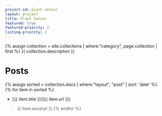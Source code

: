 ```yaml
---
project-id: plant-sensor
layout: project
title: Plant Sensor
featured: true
featured-priority: 2
listing-priority: 2
---
```


{% assign collection = site.collections | where:"category", page.collection | first %}
{{ collection.description }}

# Posts
{% assign sorted = collection.docs | where:"layout", "post" | sort: 'date' %}
{% for item in sorted %}
* [{{ item.title }}]({{ item.url }})
> {{ item.excerpt }}
{% endfor %}